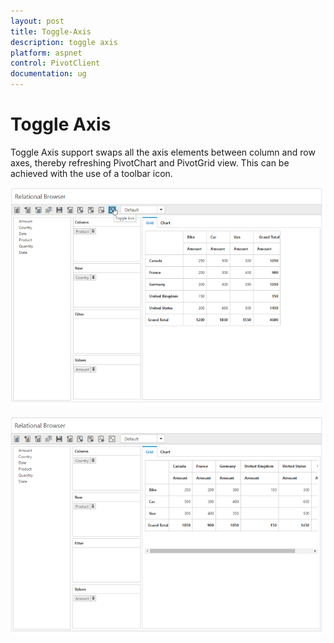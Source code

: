 ```yaml
---
layout: post
title: Toggle-Axis
description: toggle axis
platform: aspnet
control: PivotClient
documentation: ug
---
```


# Toggle Axis

Toggle Axis support swaps all the axis elements between column and row axes, thereby refreshing PivotChart and PivotGrid view. This can be achieved with the use of a toolbar icon.

![](Toggle-Axis_images/toggleaxis.png)


![](Toggle-Axis_images/toggleaxis1.png)

